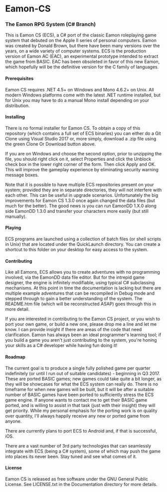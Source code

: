 # Eamon-CS
### The Eamon RPG System (C# Branch)

This is Eamon CS (ECS), a C# port of the classic Eamon roleplaying game system that debuted on the Apple II series of personal computers.  Eamon was created by Donald Brown, but there have been many versions over the years, on a wide variety of computer systems.  ECS is the production version of Eamon AC (EAC), an experimental prototype intended to extract the game from BASIC.  EAC has been obsoleted in favor of this new Eamon, which hopefully will be the definitive version for the C family of languages.

#### Prerequisites

Eamon CS requires .NET 4.5+ on Windows and Mono 4.6.2+ on Unix.  All modern Windows platforms come with the latest .NET runtime installed, but for Unix you may have to do a manual Mono install depending on your distribution.

#### Installing

There is no formal installer for Eamon CS.  To obtain a copy of this repository (which contains a full set of ECS binaries) you can either do a Git Clone using Visual Studio 2017 or, more simply, download a .zip file using the green Clone Or Download button above.

If you are on Windows and choose the second option, prior to unzipping the file, you should right click on it, select Properties and click the Unblock check box in the lower right corner of the form.  Then click Apply and OK.  This will improve the gameplay experience by eliminating security warning message boxes.

Note that it is possible to have multiple ECS repositories present on your system; provided they are in separate directories, they will not interfere with each other.  This can be useful in upgrade scenarios.  Unfortunately the big improvements for Eamon CS 1.3.0 once again changed the data files (but much for the better).  The good news is you can run EamonDD 1.X.0 along side EamonDD 1.3.0 and transfer your characters more easily (but still manually).

#### Playing

ECS programs are launched using a collection of batch files (or shell scripts in Unix) that are located under the QuickLaunch directory.  You can create a shortcut to this folder on your desktop for easy access to the system.

#### Contributing

Like all Eamons, ECS allows you to create adventures with no programming involved, via the EamonDD data file editor.  But for the intrepid game designer, the engine is infinitely modifiable, using typical C# subclassing mechanisms.  At this point in time the documentation is lacking but there are multiple example adventures that can be recompiled in Debug mode and stepped through to gain a better understanding of the system.  The README.htm file (which will be reconstructed ASAP) goes through this in more detail.

If you are interested in contributing to the Eamon CS project, or you wish to port your own game, or build a new one, please drop me a line and let me know.  I can provide insight if there are areas of the code that need clarification.  Eamon has always been an ideal programmer's learning tool; if you build a game you aren't just contributing to the system, you're honing your skills as a C# developer while having fun doing it!

#### Roadmap

The current goal is to produce a single fully polished game per quarter indefinitely (or until I run out of suitable candidates) - beginning in Q3 2017.  These are ported BASIC games; new games could take quite a bit longer, as they will be showcases for what the ECS system can really do.  There is no timeframe for when new games will be built, but it will be after a suitable number of BASIC games have been ported to sufficiently stress the ECS game engine.  If anyone wants to contact me to get their BASIC game ported, and is willing to assist in that task (just with their insight) they will get priority.  While my personal emphasis for the porting work is on quality over quantity, I'll always happily receive any new or ported game from anyone.

There are currently plans to port ECS to Android and, if that is successful, iOS.

There are a vast number of 3rd party technologies that can seamlessly integrate with ECS (being a C# system), some of which may push the game into places its never been.  Stay tuned and see what comes of it.

#### License

Eamon CS is released as free software under the GNU General Public License.  See LICENSE.txt in the Documentation directory for more details.

